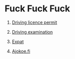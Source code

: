 # Fuck Fuck Fuck

1. [Driving licence permit](http://www.trafi.fi/en/road/i_want_a_driving_licence/driving_licence_permit)

2. [Driving examination](http://www.trafi.fi/en/road/i_want_a_driving_licence/driving_examination)

3. [Expat](http://www.expat-finland.com/living_in_finland/driving.html#finnish)

4. [Ajokoe.fi](http://www.ajokoe.fi/)
